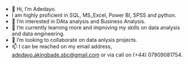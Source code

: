 - 👋 Hi, I’m Adedayo.
- I am highly proficient in SQL, MS_Excel, Power BI, SPSS and python.
- 👀 I’m interested in DAta analysis and Business Analysis.
- 🌱 I’m currently learning more and improving my skills on data analysis and data engineering.
- 💞️ I’m looking to collaborate on data anlysis projects.
- 📫 I can be reached on my email address, adedayo.akingbade.sbc@gmail.com or via call on (+44) 07909081754.

<!---
Adedayo1900/Adedayo1900 is a ✨ special ✨ repository because its `README.md` (this file) appears on your GitHub profile.
You can click the Preview link to take a look at your changes.
--->
